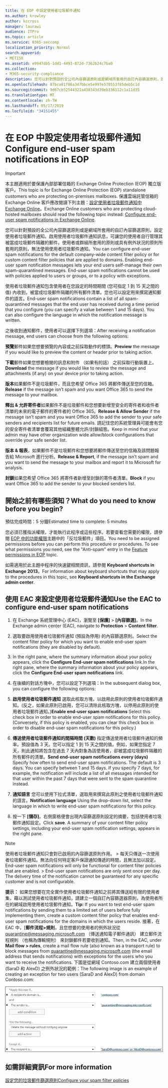 ```yaml
---
title: 在 EOP 中設定使用者垃圾郵件通知
ms.author: krowley
author: kccross
manager: laurawi
audience: ITPro
ms.topic: article
ms.service: O365-seccomp
localization_priority: Normal
search.appverid:
- MET150
ms.assetid: e9947db5-1dd1-4493-872d-7362b24c7ba0
ms.collection:
- M365-security-compliance
description: 您可以針對預設的全公司內容篩選原則或是網域所套用的自訂內容篩選原則，設定使用者垃圾郵件通知。
ms.openlocfilehash: 07bca81f06a347bbce5e997e570553f85deb5c1d
ms.sourcegitcommit: 9d67cb52544321a430343d39eb336112c1a11d35
ms.translationtype: MT
ms.contentlocale: zh-TW
ms.lasthandoff: 05/17/2019
ms.locfileid: "34151455"
---
```

# <a name="configure-end-user-spam-notifications-in-eop"></a><span data-ttu-id="53a28-103">在 EOP 中設定使用者垃圾郵件通知</span><span class="sxs-lookup"><span data-stu-id="53a28-103">Configure end-user spam notifications in EOP</span></span>
  
> [!IMPORTANT]
> <span data-ttu-id="53a28-104">本主題適用於要保護內部部署信箱的 Exchange Online Protection (EOP) 獨立版客戶。</span><span class="sxs-lookup"><span data-stu-id="53a28-104">This topic is for Exchange Online Protection (EOP) standalone customers who are protecting on-premises mailboxes.</span></span> <span data-ttu-id="53a28-105">保護雲端託管信箱的 Exchange Online 客戶應改閱讀下列主題：[設定使用者垃圾郵件通知中 Exchange Online](configure-end-user-spam-notifications-in-exchange-online.md)。</span><span class="sxs-lookup"><span data-stu-id="53a28-105">Exchange Online customers who are protecting cloud-hosted mailboxes should read the following topic instead: [Configure end-user spam notifications in Exchange Online](configure-end-user-spam-notifications-in-exchange-online.md).</span></span> 
  
<span data-ttu-id="53a28-p102">您可以針對預設的全公司內容篩選原則或是網域所套用的自訂內容篩選原則，設定使用者垃圾郵件通知。啟用使用者垃圾郵件通知訊息，可讓您的使用者自行管理其被當成垃圾郵件隔離的郵件。使用者或群組所套用的原則或具有例外狀況的原則所套用的原則，無法使用使用者垃圾郵件通知。</span><span class="sxs-lookup"><span data-stu-id="53a28-p102">You can configure end-user spam notifications for the default company-wide content filter policy or for custom content filter policies that are applied to domains. Enabling end-user spam notification messages lets your end users self-manage their own spam-quarantined messages. End-user spam notifications cannot be used with policies applied to users or groups, or to a policy with exceptions.</span></span>
  
<span data-ttu-id="53a28-p103">使用者垃圾郵件通知包含使用者在您設定的時間期間 (您可指定 1 到 15 天之間的值) 內收到，被當成垃圾郵件隔離的所有郵件清單。您也可以設定用來撰寫通知郵件的語言。</span><span class="sxs-lookup"><span data-stu-id="53a28-p103">End-user spam notifications contain a list of all spam-quarantined messages that the end user has received during a time period that you configure (you can specify a value between 1 and 15 days). You can also configure the language in which the notification message is written.</span></span>
  
<span data-ttu-id="53a28-111">之後收到通知郵件，使用者可以選擇下列選項：</span><span class="sxs-lookup"><span data-stu-id="53a28-111">After receiving a notification message, end users can choose from the following options:</span></span>

<span data-ttu-id="53a28-112">**預覽**郵件如果您想要預覽的內容或之前採取動作的標頭。</span><span class="sxs-lookup"><span data-stu-id="53a28-112">**Preview** the message if you would like to preview the content or header prior to taking action.</span></span>

<span data-ttu-id="53a28-113">**下載**郵件如果您想要檢閱的訊息和附件 （如果有的話） 之前採取行動裝置上。</span><span class="sxs-lookup"><span data-stu-id="53a28-113">**Download** the message if you would like to review the message and attachments (if any) on your device prior to taking action.</span></span>

<span data-ttu-id="53a28-114">**版本**如果郵件不是垃圾郵件，而且您希望 Office 365 將郵件傳送至您的信箱。</span><span class="sxs-lookup"><span data-stu-id="53a28-114">**Release** if the message isn’t spam and you want Office 365 to send the message to your mailbox.</span></span>

<span data-ttu-id="53a28-115">**釋出 & 允許寄件者**如果郵件不是垃圾郵件和您想要新增至安全的寄件者和收件者清單的未來的電子郵件的寄件者的 Office 365。</span><span class="sxs-lookup"><span data-stu-id="53a28-115">**Release & Allow Sender** if the message isn’t spam and you want Office 365 to add the sender to your safe senders and recipients list for future emails.</span></span> <span data-ttu-id="53a28-116">請記住您的系統管理員可能會有您的安全寄件者清單會覆寫其他組織整體允許/封鎖組態。</span><span class="sxs-lookup"><span data-stu-id="53a28-116">Keep in mind that your admin may have other organization wide allow/block configurations that override your safe sender list.</span></span>

<span data-ttu-id="53a28-117">**版本 & 報表**，如果郵件不是垃圾郵件和您想要將郵件傳送至您的信箱及該問題報告給 Microsoft 進行分析。</span><span class="sxs-lookup"><span data-stu-id="53a28-117">**Release & Report**, if the message isn’t spam and you want to send the message to your mailbox and report it to Microsoft for analysis.</span></span>

<span data-ttu-id="53a28-118">**封鎖**如果您希望 Office 365 將寄件者新增至封鎖的寄件者清單。</span><span class="sxs-lookup"><span data-stu-id="53a28-118">**Block** if you want Office 365 to add the sender to your blocked senders list.</span></span>
  
## <a name="what-do-you-need-to-know-before-you-begin"></a><span data-ttu-id="53a28-119">開始之前有哪些須知？</span><span class="sxs-lookup"><span data-stu-id="53a28-119">What do you need to know before you begin?</span></span>
<span data-ttu-id="53a28-120"><a name="sectionSection0"> </a></span><span class="sxs-lookup"><span data-stu-id="53a28-120"></span></span>

<span data-ttu-id="53a28-121">預估完成時間：5 分鐘</span><span class="sxs-lookup"><span data-stu-id="53a28-121">Estimated time to complete: 5 minutes</span></span>
  
<span data-ttu-id="53a28-p105">您必須已獲指派權限，才能執行此程序或這些程序。若要查看您需要的權限，請參閱 [EOP 中的功能權限](eop/feature-permissions-in-eop.md)主題中的「反垃圾郵件」項目。</span><span class="sxs-lookup"><span data-stu-id="53a28-p105">You need to be assigned permissions before you can perform this procedure or procedures. To see what permissions you need, see the "Anti-spam" entry in the [Feature permissions in EOP](eop/feature-permissions-in-eop.md) topic.</span></span> 
  
<span data-ttu-id="53a28-124">如需適用於此主題中程序的快速鍵相關資訊，請參閱 **Keyboard shortcuts in Exchange 2013**。</span><span class="sxs-lookup"><span data-stu-id="53a28-124">For information about keyboard shortcuts that may apply to the procedures in this topic, see **Keyboard shortcuts in the Exchange admin center**.</span></span>
  
## <a name="use-the-eac-to-configure-end-user-spam-notifications"></a><span data-ttu-id="53a28-125">使用 EAC 來設定使用者垃圾郵件通知</span><span class="sxs-lookup"><span data-stu-id="53a28-125">Use the EAC to configure end-user spam notifications</span></span>

1. <span data-ttu-id="53a28-126">在 Exchange 系統管理中心 (EAC)，瀏覽至 **[保護]** \> **[內容篩選]**。</span><span class="sxs-lookup"><span data-stu-id="53a28-126">In the Exchange admin center (EAC), navigate to **Protection** \> **Content filter**.</span></span>
    
2. <span data-ttu-id="53a28-127">選取要啟用使用者垃圾郵件通知 (預設為停用) 的內容篩選原則。</span><span class="sxs-lookup"><span data-stu-id="53a28-127">Select the content filter policy for which you want to enable end-user spam notifications (they are disabled by default).</span></span>
    
3. <span data-ttu-id="53a28-128">In the right pane, where the summary information about your policy appears, click the **Configure End-user spam notifications** link.</span><span class="sxs-lookup"><span data-stu-id="53a28-128">In the right pane, where the summary information about your policy appears, click the **Configure End-user spam notifications** link.</span></span> 
    
4. <span data-ttu-id="53a28-129">在後續的對話方塊中，您可以設定下列選項：</span><span class="sxs-lookup"><span data-stu-id="53a28-129">In the subsequent dialog box, you can configure the following options:</span></span>
    
1. <span data-ttu-id="53a28-p106">**啟用使用者垃圾郵件通知** 選取此核取方塊，以啟用此原則的使用者垃圾郵件通知。(反之，如果此原則已啟用，您可以清除此核取方塊，以停用此原則的使用者垃圾郵件通知。)</span><span class="sxs-lookup"><span data-stu-id="53a28-p106">**Enable end-user spam notifications** Select this check box in order to enable end-user spam notifications for this policy. (Conversely, if this policy is enabled, you can clear this check box in order to disable end-user spam notifications for this policy.)</span></span> 
    
2. <span data-ttu-id="53a28-p107">**傳送使用者垃圾郵件通知的間隔時間 (天數)** 指定傳送使用者垃圾郵件通知的頻率。預設值為 3 天。您可以指定 1 到 15 天之間的值。例如，如果您指定 7 天，則此通知將包含在過去 7 天內對象為該使用者，卻被當成垃圾郵件隔離的所有郵件的清單。</span><span class="sxs-lookup"><span data-stu-id="53a28-p107">**Send end-user spam notifications every (days)** Specify how often to send end-user spam notifications. The default is 3 days. You can specify between 1 and 15 days. If you specify 7 days, for example, the notification will include a list of all messages intended for that user within the past 7 days that were sent to the spam quarantine instead.</span></span> 
    
3. <span data-ttu-id="53a28-136">**通知語言** 您可以使用下拉式清單，選取用來撰寫此原則之使用者垃圾郵件通知的語言。</span><span class="sxs-lookup"><span data-stu-id="53a28-136">**Notification language** Using the drop-down list, select the language in which to write end-user spam notifications for this policy.</span></span> 
    
5. <span data-ttu-id="53a28-p108">按一下 **[儲存]**。右側窗格便會出現內容篩選原則設定的摘要，包括使用者垃圾郵件通知設定。</span><span class="sxs-lookup"><span data-stu-id="53a28-p108">Click **save**. A summary of your content filter policy settings, including your end-user spam notification settings, appears in the right pane.</span></span>
    
> [!NOTE]
>  <span data-ttu-id="53a28-p109">使用者垃圾郵件通知只會對已啟用的內容篩選原則作用。 >  每天只傳送一次使用者垃圾郵件通知。無法向任何特定客戶保證通知傳遞的時間，且無法加以設定。</span><span class="sxs-lookup"><span data-stu-id="53a28-p109">End-user spam notifications will only be functional for content filter policies that are enabled. >  End-user spam notifications are only sent once per day. The delivery time of the notification cannot be guaranteed for any specific customer and is not configurable.</span></span> 
  
 <span data-ttu-id="53a28-142">**提示：** 如果您想要在完全實作使用者垃圾郵件通知之前將其傳送給有限的使用者集，藉以測試使用者垃圾郵件通知，請建立一個自訂內容篩選器原則，為使用者所在的網域啟用使用者垃圾郵件通知。</span><span class="sxs-lookup"><span data-stu-id="53a28-142">**Tip:** If you want to test end-user spam notifications by sending them to a limited set of users before fully implementing them, create a custom content filter policy that enables end-user spam notifications for the domains in which the users reside.</span></span> <span data-ttu-id="53a28-143">接著，在 EAC 中，[**郵件流程\>規則**，且您想要的使用者的例外狀況從 quarantine@messaging.microsoft.com （傳送通知電子郵件通訊） 建立郵件流程規則 （也稱為傳輸規則） 來封鎖郵件若要收到通知。</span><span class="sxs-lookup"><span data-stu-id="53a28-143">Then, in the EAC, under **Mail flow \> rules**, create a mail flow rule (also known as a transport rule) to block messages from quarantine@messaging.microsoft.com (the email address that sends notifications) with exceptions for the users who you want to receive the notifications.</span></span> <span data-ttu-id="53a28-144">下圖是從網域 Contoso.com 建立兩個使用者 (SaraD 和 AlexD) 之例外狀況的範例：</span><span class="sxs-lookup"><span data-stu-id="53a28-144">The following image is an example of creating an exception for two users (SaraD and AlexD) from domain Contoso.com:</span></span> 
  
![測試使用者垃圾郵件通知的傳輸規則](media/EOP-ESN-testspecificusers.jpg)
  
## <a name="for-more-information"></a><span data-ttu-id="53a28-146">如需詳細資訊</span><span class="sxs-lookup"><span data-stu-id="53a28-146">For more information</span></span>

[<span data-ttu-id="53a28-147">設定您的垃圾郵件篩選原則</span><span class="sxs-lookup"><span data-stu-id="53a28-147">Configure your spam filter policies</span></span>](configure-your-spam-filter-policies.md)
  
